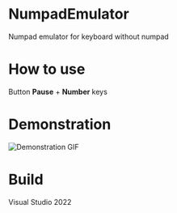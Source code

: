 # NumpadEmulator
Numpad emulator for keyboard without numpad

# How to use
Button **Pause** + **Number** keys

# Demonstration
![Demonstration GIF](https://i.imgur.com/5mWA8lA.gif "How does it work")

# Build
Visual Studio 2022
